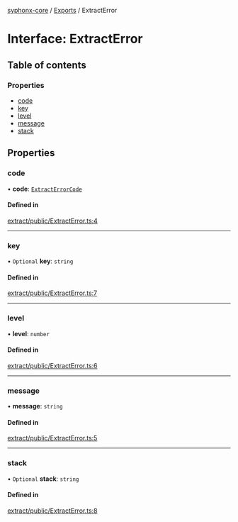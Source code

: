 [syphonx-core](../README.md) / [Exports](../modules.md) / ExtractError

# Interface: ExtractError

## Table of contents

### Properties

- [code](ExtractError.md#code)
- [key](ExtractError.md#key)
- [level](ExtractError.md#level)
- [message](ExtractError.md#message)
- [stack](ExtractError.md#stack)

## Properties

### code

• **code**: [`ExtractErrorCode`](../modules.md#extracterrorcode)

#### Defined in

[extract/public/ExtractError.ts:4](https://github.com/dtempx/syphonx-core/blob/09d2037/extract/public/ExtractError.ts#L4)

___

### key

• `Optional` **key**: `string`

#### Defined in

[extract/public/ExtractError.ts:7](https://github.com/dtempx/syphonx-core/blob/09d2037/extract/public/ExtractError.ts#L7)

___

### level

• **level**: `number`

#### Defined in

[extract/public/ExtractError.ts:6](https://github.com/dtempx/syphonx-core/blob/09d2037/extract/public/ExtractError.ts#L6)

___

### message

• **message**: `string`

#### Defined in

[extract/public/ExtractError.ts:5](https://github.com/dtempx/syphonx-core/blob/09d2037/extract/public/ExtractError.ts#L5)

___

### stack

• `Optional` **stack**: `string`

#### Defined in

[extract/public/ExtractError.ts:8](https://github.com/dtempx/syphonx-core/blob/09d2037/extract/public/ExtractError.ts#L8)
